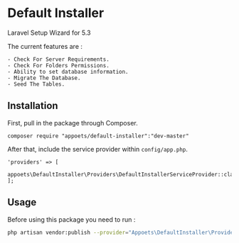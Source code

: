 # Default Installer
Laravel Setup Wizard for 5.3

The current features are : 

	- Check For Server Requirements.
	- Check For Folders Permissions.
	- Ability to set database information.
	- Migrate The Database.
	- Seed The Tables.
  

## Installation

First, pull in the package through Composer.

```
composer require "appoets/default-installer":"dev-master"

```

After that, include the service provider within `config/app.php`.

```
'providers' => [
    appoets\DefaultInstaller\Providers\DefaultInstallerServiceProvider::class,
];
```

## Usage

Before using this package you need to run :
```bash
php artisan vendor:publish --provider="Appoets\DefaultInstaller\Providers\DefaultInstallerServiceProvider"
```

